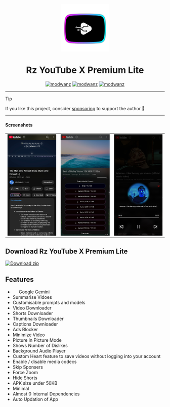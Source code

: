<p align="center">
<img src='https://raw.githubusercontent.com/RZI47/Source/refs/heads/main/logo.png' height=150  >
</p>
<h1 align=center>Rz YouTube X Premium Lite</h1>

<div align="center">
  
[![modwanz](https://img.shields.io/badge/Instagram-E4405F?style=flat&logo=instagram&logoColor=white)](https://instagram.com/@modwanz)
[![modwanz](https://img.shields.io/badge/Facebook-1877F2?style=flat&logo=facebook&logoColor=white)](https://www.facebook.com/share/15YUPWqkpg/)
[![modwanz](https://img.shields.io/badge/WhatsApp-25D366?style=flat&logo=whatsapp&logoColor=white)](https://wa.me/+6285774527033)



</div>

---
> [!TIP]
> If you like this project, consider [sponsoring](https:"#") to support the author 🌸
---





#### Screenshots
| | | |
|:--:|:--:|:--:| 
|<img src='https://raw.githubusercontent.com/RZI47/Source/refs/heads/main/.github/img/com.modwanz.android.youtube.lite.jpg'  > | <img src='https://raw.githubusercontent.com/RZI47/Source/refs/heads/main/.github/img/01102.png'  > |<img src='https://raw.githubusercontent.com/RZI47/Source/refs/heads/main/.github/img/01101.png'  > |





## Download Rz YouTube X Premium Lite 

[![Download zip](https://custom-icon-badges.herokuapp.com/badge/-Download-ff0000?style=for-the-badge&logo=download&logoColor=white "Download Apk")](https//)



## Features
 * <img src='https://raw.githubusercontent.com/prateek-chaubey/YTPro/main/.github/img/gemini-logo-13486188-10900314-unscreen-ezgif.com-crop.gif' height=15 width=15 > Google Gemini
  * Summarise Vidoes
  * Customisable prompts and models
 * Video Downloader
 * Shorts Downloader 
 * Thumbnails Downloader
 * Captions Downloader 
 * Ads Blocker
 * Minimize Video
 * Picture in Picture Mode
 * Shows Number of Dislikes
 * Background Audio Player
 * Custom Heart feature to save videos without logging into your account
 * Enable / disable media codecs
 * Skip Sponsers
 * Force Zoom
 * Hide Shorts
 * APK size under 50KB
 * Minimal
 * Almost 0 Internal Dependencies
 * Auto Updation of App
